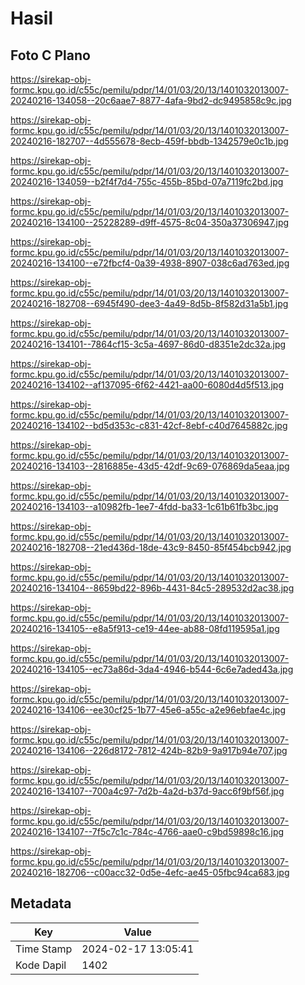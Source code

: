 # Hasil

## Foto C Plano

https://sirekap-obj-formc.kpu.go.id/c55c/pemilu/pdpr/14/01/03/20/13/1401032013007-20240216-134058--20c6aae7-8877-4afa-9bd2-dc9495858c9c.jpg

https://sirekap-obj-formc.kpu.go.id/c55c/pemilu/pdpr/14/01/03/20/13/1401032013007-20240216-182707--4d555678-8ecb-459f-bbdb-1342579e0c1b.jpg

https://sirekap-obj-formc.kpu.go.id/c55c/pemilu/pdpr/14/01/03/20/13/1401032013007-20240216-134059--b2f4f7d4-755c-455b-85bd-07a7119fc2bd.jpg

https://sirekap-obj-formc.kpu.go.id/c55c/pemilu/pdpr/14/01/03/20/13/1401032013007-20240216-134100--25228289-d9ff-4575-8c04-350a37306947.jpg

https://sirekap-obj-formc.kpu.go.id/c55c/pemilu/pdpr/14/01/03/20/13/1401032013007-20240216-134100--e72fbcf4-0a39-4938-8907-038c6ad763ed.jpg

https://sirekap-obj-formc.kpu.go.id/c55c/pemilu/pdpr/14/01/03/20/13/1401032013007-20240216-182708--6945f490-dee3-4a49-8d5b-8f582d31a5b1.jpg

https://sirekap-obj-formc.kpu.go.id/c55c/pemilu/pdpr/14/01/03/20/13/1401032013007-20240216-134101--7864cf15-3c5a-4697-86d0-d8351e2dc32a.jpg

https://sirekap-obj-formc.kpu.go.id/c55c/pemilu/pdpr/14/01/03/20/13/1401032013007-20240216-134102--af137095-6f62-4421-aa00-6080d4d5f513.jpg

https://sirekap-obj-formc.kpu.go.id/c55c/pemilu/pdpr/14/01/03/20/13/1401032013007-20240216-134102--bd5d353c-c831-42cf-8ebf-c40d7645882c.jpg

https://sirekap-obj-formc.kpu.go.id/c55c/pemilu/pdpr/14/01/03/20/13/1401032013007-20240216-134103--2816885e-43d5-42df-9c69-076869da5eaa.jpg

https://sirekap-obj-formc.kpu.go.id/c55c/pemilu/pdpr/14/01/03/20/13/1401032013007-20240216-134103--a10982fb-1ee7-4fdd-ba33-1c61b61fb3bc.jpg

https://sirekap-obj-formc.kpu.go.id/c55c/pemilu/pdpr/14/01/03/20/13/1401032013007-20240216-182708--21ed436d-18de-43c9-8450-85f454bcb942.jpg

https://sirekap-obj-formc.kpu.go.id/c55c/pemilu/pdpr/14/01/03/20/13/1401032013007-20240216-134104--8659bd22-896b-4431-84c5-289532d2ac38.jpg

https://sirekap-obj-formc.kpu.go.id/c55c/pemilu/pdpr/14/01/03/20/13/1401032013007-20240216-134105--e8a5f913-ce19-44ee-ab88-08fd119595a1.jpg

https://sirekap-obj-formc.kpu.go.id/c55c/pemilu/pdpr/14/01/03/20/13/1401032013007-20240216-134105--ec73a86d-3da4-4946-b544-6c6e7aded43a.jpg

https://sirekap-obj-formc.kpu.go.id/c55c/pemilu/pdpr/14/01/03/20/13/1401032013007-20240216-134106--ee30cf25-1b77-45e6-a55c-a2e96ebfae4c.jpg

https://sirekap-obj-formc.kpu.go.id/c55c/pemilu/pdpr/14/01/03/20/13/1401032013007-20240216-134106--226d8172-7812-424b-82b9-9a917b94e707.jpg

https://sirekap-obj-formc.kpu.go.id/c55c/pemilu/pdpr/14/01/03/20/13/1401032013007-20240216-134107--700a4c97-7d2b-4a2d-b37d-9acc6f9bf56f.jpg

https://sirekap-obj-formc.kpu.go.id/c55c/pemilu/pdpr/14/01/03/20/13/1401032013007-20240216-134107--7f5c7c1c-784c-4766-aae0-c9bd59898c16.jpg

https://sirekap-obj-formc.kpu.go.id/c55c/pemilu/pdpr/14/01/03/20/13/1401032013007-20240216-182706--c00acc32-0d5e-4efc-ae45-05fbc94ca683.jpg


## Metadata

| Key        | Value               |
| ---------- | ------------------- |
| Time Stamp | 2024-02-17 13:05:41 |
| Kode Dapil | 1402                |



